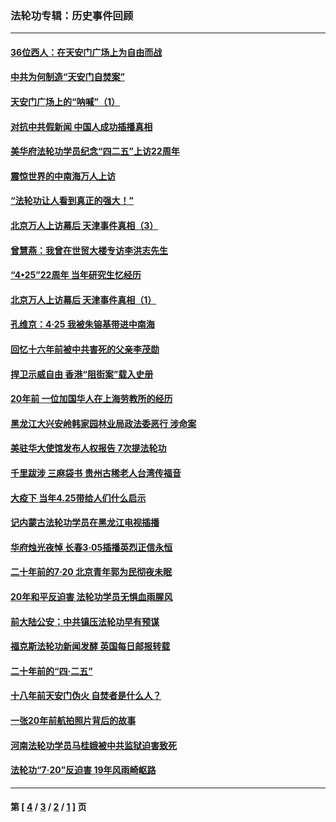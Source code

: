 ### 法轮功专辑：历史事件回顾
---
#### [36位西人：在天安门广场上为自由而战](../../pages/nf5793/n13390029.md?04060430) 
#### [中共为何制造“天安门自焚案”](../../pages/nf5793/n13183270.md?04060430) 
#### [天安门广场上的“呐喊”（1）](../../pages/nf5793/n13105277.md?04060430) 
#### [对抗中共假新闻 中国人成功插播真相](../../pages/nf5793/n12910618.md?04060430) 
#### [美华府法轮功学员纪念“四二五”上访22周年](../../pages/nf5793/n12904445.md?04060430) 
#### [震惊世界的中南海万人上访](../../pages/nf5793/n12903976.md?04060430) 
#### [“法轮功让人看到真正的强大！”](../../pages/nf5793/n12903195.md?04060430) 
#### [北京万人上访幕后 天津事件真相（3）](../../pages/nf5793/n12902807.md?04060430) 
#### [曾慧燕：我曾在世贸大楼专访李洪志先生](../../pages/nf5793/n12898729.md?04060430) 
#### [“4•25”22周年 当年研究生忆经历](../../pages/nf5793/n12894152.md?04060430) 
#### [北京万人上访幕后 天津事件真相（1）](../../pages/nf5793/n12885174.md?04060430) 
#### [孔维京：4·25 我被朱镕基带进中南海](../../pages/nf5793/n12864987.md?04060430) 
#### [回忆十六年前被中共害死的父亲李茂勋](../../pages/nf5793/n12880270.md?04060430) 
#### [捍卫示威自由 香港“阻街案”载入史册](../../pages/nf5793/n12811245.md?04060430) 
#### [20年前 一位加国华人在上海劳教所的经历](../../pages/nf5793/n12707932.md?04060430) 
#### [黑龙江大兴安岭韩家园林业局政法委恶行 涉命案](../../pages/nf5793/n12622815.md?04060430) 
#### [美驻华大使馆发布人权报告 7次提法轮功](../../pages/nf5793/n12520541.md?04060430) 
#### [千里跋涉 三麻袋书 贵州古稀老人台湾传福音](../../pages/nf5793/n12198750.md?04060430) 
#### [大疫下 当年4.25带给人们什么启示](../../pages/nf5793/n12058565.md?04060430) 
#### [记内蒙古法轮功学员在黑龙江电视插播](../../pages/nf5793/n11699194.md?04060430) 
#### [华府烛光夜悼 长春3·05插播英烈正信永恒](../../pages/nf5793/n11397432.md?04060430) 
#### [二十年前的7·20 北京青年郭为民彻夜未眠](../../pages/nf5793/n11354195.md?04060430) 
#### [20年和平反迫害 法轮功学员无惧血雨腥风](../../pages/nf5793/n11348279.md?04060430) 
#### [前大陆公安：中共镇压法轮功早有预谋](../../pages/nf5793/n11352168.md?04060430) 
#### [福克斯法轮功新闻发酵  英国每日邮报转载](../../pages/nf5793/n11285952.md?04060430) 
#### [二十年前的“四·二五”](../../pages/nf5793/n11207639.md?04060430) 
#### [十八年前天安门伪火 自焚者是什么人？](../../pages/nf5793/n10996556.md?04060430) 
#### [一张20年前航拍照片背后的故事](../../pages/nf5793/n10693797.md?04060430) 
#### [河南法轮功学员马桂娥被中共监狱迫害致死](../../pages/nf5793/n10684974.md?04060430) 
#### [法轮功“7‧20”反迫害 19年风雨崎岖路](../../pages/nf5793/n10570834.md?04060430) 

---
#### 第 [ [4](./4.md?04060430) / [3](./3.md?04060430) / [2](./2.md?04060430) / [1](./1.md?04060430) ] 页
